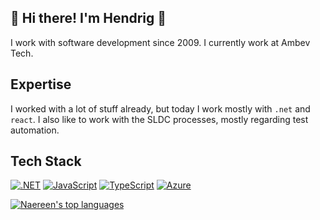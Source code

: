 ## :space_invader: Hi there! I'm Hendrig :space_invader:

I work with software development since 2009. I currently work at Ambev Tech.

## Expertise
I worked with a lot of stuff already, but today I work mostly with `.net` and `react`. I also like to work with the SLDC processes, mostly regarding test automation.

## Tech Stack
[![.NET](https://img.shields.io/badge/--512BD4?logo=.net&logoColor=ffffff)](https://dotnet.microsoft.com/) [![JavaScript](https://img.shields.io/badge/--F7DF1E?logo=javascript&logoColor=000)](https://www.javascript.com/) [![TypeScript](https://badgen.net/badge/icon/typescript?icon=typescript&label)](https://typescriptlang.org) [![Azure](https://badgen.net/badge/icon/azure?icon=azure&label)](https://azure.microsoft.com)

[![Naereen's top languages](https://github-readme-stats.vercel.app/api/top-langs/?username=hendrig&theme=blue-green)](https://github.com/hendrig/github-readme-stats)
